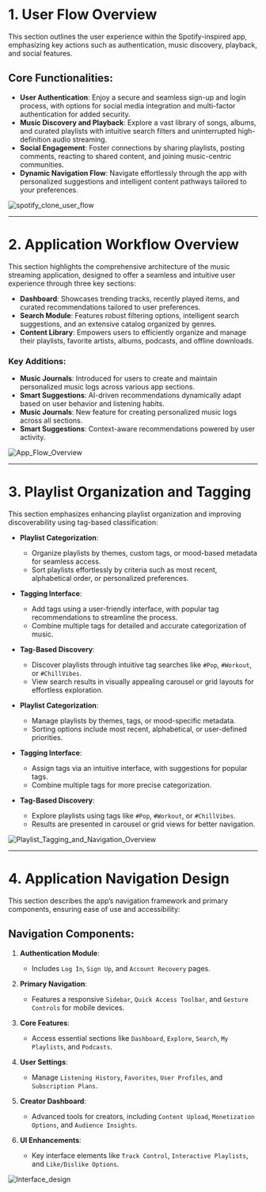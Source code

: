 # 1. **User Flow Overview**
This section outlines the user experience within the Spotify-inspired app, emphasizing key actions such as authentication, music discovery, playback, and social features.

## Core Functionalities:
- **User Authentication**: Enjoy a secure and seamless sign-up and login process, with options for social media integration and multi-factor authentication for added security.
- **Music Discovery and Playback**: Explore a vast library of songs, albums, and curated playlists with intuitive search filters and uninterrupted high-definition audio streaming.
- **Social Engagement**: Foster connections by sharing playlists, posting comments, reacting to shared content, and joining music-centric communities.
- **Dynamic Navigation Flow**: Navigate effortlessly through the app with personalized suggestions and intelligent content pathways tailored to your preferences.


![spotify_clone_user_flow](https://github.com/user-attachments/assets/de42e19a-532b-4eda-a022-be63ae48149d)

---

# 2. **Application Workflow Overview**
This section highlights the comprehensive architecture of the music streaming application, designed to offer a seamless and intuitive user experience through three key sections:

- **Dashboard**: Showcases trending tracks, recently played items, and curated recommendations tailored to user preferences.
- **Search Module**: Features robust filtering options, intelligent search suggestions, and an extensive catalog organized by genres.
- **Content Library**: Empowers users to efficiently organize and manage their playlists, favorite artists, albums, podcasts, and offline downloads.

### Key Additions:
- **Music Journals**: Introduced for users to create and maintain personalized music logs across various app sections.
- **Smart Suggestions**: AI-driven recommendations dynamically adapt based on user behavior and listening habits.
- **Music Journals**: New feature for creating personalized music logs across all sections.
- **Smart Suggestions**: Context-aware recommendations powered by user activity.

![App_Flow_Overview](https://github.com/user-attachments/assets/1094dc9f-48d1-4dac-a535-6c6e2c64739a)

---

# 3. **Playlist Organization and Tagging**
This section emphasizes enhancing playlist organization and improving discoverability using tag-based classification:

- **Playlist Categorization**:
  - Organize playlists by themes, custom tags, or mood-based metadata for seamless access.
  - Sort playlists effortlessly by criteria such as most recent, alphabetical order, or personalized preferences.

- **Tagging Interface**:
  - Add tags using a user-friendly interface, with popular tag recommendations to streamline the process.
  - Combine multiple tags for detailed and accurate categorization of music.

- **Tag-Based Discovery**:
  - Discover playlists through intuitive tag searches like `#Pop`, `#Workout`, or `#ChillVibes`.
  - View search results in visually appealing carousel or grid layouts for effortless exploration.

- **Playlist Categorization**:
  - Manage playlists by themes, tags, or mood-specific metadata.
  - Sorting options include most recent, alphabetical, or user-defined priorities.

- **Tagging Interface**:
  - Assign tags via an intuitive interface, with suggestions for popular tags.
  - Combine multiple tags for more precise categorization.

- **Tag-Based Discovery**:
  - Explore playlists using tags like `#Pop`, `#Workout`, or `#ChillVibes`.
  - Results are presented in carousel or grid views for better navigation.

![Playlist_Tagging_and_Navigation_Overview](https://github.com/user-attachments/assets/f7b5b8f3-eb73-426d-896c-c6afa6405518)

---

# 4. **Application Navigation Design**
This section describes the app’s navigation framework and primary components, ensuring ease of use and accessibility:

## Navigation Components:

1. **Authentication Module**:
   - Includes `Log In`, `Sign Up`, and `Account Recovery` pages.

2. **Primary Navigation**:
   - Features a responsive `Sidebar`, `Quick Access Toolbar`, and `Gesture Controls` for mobile devices.

3. **Core Features**:
   - Access essential sections like `Dashboard`, `Explore`, `Search`, `My Playlists`, and `Podcasts`.

4. **User Settings**:
   - Manage `Listening History`, `Favorites`, `User Profiles`, and `Subscription Plans`.

5. **Creator Dashboard**:
   - Advanced tools for creators, including `Content Upload`, `Monetization Options`, and `Audience Insights`.

6. **UI Enhancements**:
   - Key interface elements like `Track Control`, `Interactive Playlists`, and `Like/Dislike Options`.

![Interface_design](https://github.com/user-attachments/assets/1f1e60ee-28bb-4eee-b216-57f5fa6f0d77)

